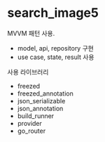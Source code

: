 # search_image5

MVVM 패턴 사용.
- model, api, repository 구현
- use case, state, result 사용

사용 라이브러리
- freezed
- freezed_annotation
- json_serializable
- json_annotation
- build_runner
- provider
- go_router
